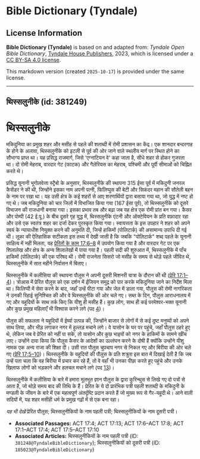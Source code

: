 # Bible Dictionary (Tyndale)

## License Information

**Bible Dictionary (Tyndale)** is based on and adapted from: _Tyndale Open Bible Dictionary_, [Tyndale House Publishers](https://tyndaleopenresources.com/), 2023, which is licensed under a [CC BY-SA 4.0 license](https://creativecommons.org/licenses/by-sa/4.0/legalcode.en).

This markdown version (created `2025-10-17`) is provided under the same license.



--------------------------------

## थिस्सलुनीके (id: 381249)

थिस्सलुनीके
===========

मकिदुनिया का प्रमुख शहर और मसीह से पहले की शताब्दी में रोमी प्रशासन का केंद्र। एक शानदार बन्दरगाह के होने के अलावा, थिस्सलुनीके को इटली से पूर्व की ओर जाने वाले स्थलीय मार्ग पर स्थित होने का सौभाग्य प्राप्त था। यह प्रसिद्ध राजमार्ग, जिसे 'एग्नाटियन वे' कहा जाता है, सीधे शहर से होकर गुजरता था। दो रोमी मेहराब, वारदार गेट (फाटक) और गैलेरियस का मेहराब, पश्चिमी और पूर्वी सीमाओं को चिह्नित करते थे।

प्रसिद्ध यूनानी भूगोलवेत्ता स्ट्रैबो के अनुसार, थिस्सलुनीके की स्थापना 315 ईसा पूर्व में मकिदुनी जनरल कैसेंडर ने की थी, जिन्होंने इसका नाम अपनी पत्नी, फिलिप्पुस की बेटी और सिकंदर महान की सौतेली बहन के नाम पर रखा था। यह उसी क्षेत्र के कई शहरों से आए शरणार्थियों द्वारा बसाया गया था, जो युद्ध में नष्ट हो गए थे। जब मकिदुनिया को चार जिलों में विभाजित किया गया (167 ईसा पूर्व), तो थिस्सलुनीके को दूसरे विभाजन की राजधानी बनाया गया। इसका प्रभाव तब और बढ़ा जब यह क्षेत्र एक रोमी प्रांत बन गया। कैसर और पोम्पी (42 ई.पू.) के बीच दूसरे गृह युद्ध में, थिस्सलुनीके एंटनी और ऑक्टेवियन के प्रति वफ़ादार रहा और उसे एक स्वतंत्र शहर का दर्जा देकर पुरस्कृत किया गया। स्वायत्तता के इस उपहार ने शहर को अपने स्वयं के न्यायाधीश नियुक्त करने की अनुमति दी, जिन्हें हाकिमों (पोलिटार्क) की असामान्य उपाधि दी गई थी। लूका की ऐतिहासिक सटीकता इस तथ्य में देखी जाती है कि जबकि "पोलिटार्क" शब्द पहले के यूनानी साहित्य में नहीं मिलता, यह [प्रेरितों के काम 17:6–8](https://ref.ly/Acts17:6-Acts17:8) में उपयोग किया गया है और वारदार गेट पर एक शिलालेख और क्षेत्र के अन्य शिलालेखों में पाया गया है। पहली सदी की शुरुआत में, थिस्सलुनीके में पाँच हाकिमों (पोलिटार्क) की एक परिषद थी। रोमी राजनेता सिसरो जो मसीह के समय से थोड़े पहले जीवित थे, थिस्सलुनीके में सात महीने निर्वासन में बिताए।

थिस्सलुनीके में कलीसिया की स्थापना पौलुस ने अपनी दूसरी मिशनरी यात्रा के दौरान की थी ([प्रेरि 17:1–4](https://ref.ly/Acts17:1-Acts17:4))। त्रोआस में प्रेरित पौलुस को एक दर्शन में ईजियन समुद्र को पार करके मकिदुनिया जाने का निर्देश मिला था। फिलिप्पी में सेवा करने के बाद, जहाँ उन्हें पीटा गया और जेल में डाला गया, पौलुस की रोमी नागरिकता ने उनकी रिहाई सुनिश्चित की और वे थिस्सलुनीके की ओर चले गए। सब्त के दिन, पौलुस आराधनालय में गए और यहूदियों के साथ तर्क किए कि यीशु ही मसीह हैं। कुछ लोग, साथ ही कई परमेश्वर\-भक्त यूनानी और कुछ प्रमुख महिलाएँ भी विश्वास करने लगे (पद [4](https://ref.ly/Acts17:4))।

पौलुस की सफलता ने यहूदियों में ईर्ष्या उत्पन्न की, जिन्होंने बाजार से लोगों में से कई दुष्ट मनुष्यों को अपने साथ लिया, और भीड़ लगाकर नगर में हुल्लड़ मचाने लगे। वे यासोन के घर पर पहुंचे, जहाँ पौलुस ठहरे हुए थे, लेकिन जब वे प्रेरित को नहीं पा सके, तो यासोन और कुछ भाइयों को नगर के हाकिमों के सामने खींच लाए। उन्होंने दावा किया कि पौलुस कैसर के आदेशों का उल्लंघन करने के दोषी हैं क्योंकि उन्होंने यीशु नामक एक अन्य राजा की शिक्षा दी। उसी रात पौलुस चुपचाप नगर से निकल गए और बिरीया की ओर चले गए ([प्रेरि 17:5–10](https://ref.ly/Acts17:5-Acts17:10))। थिस्सलुनीके के यहूदियों की पौलुस के प्रति शत्रुता इस बात में दिखाई देती है कि जब उन्हें पता चला कि वह बिरीया में प्रचार कर रहे हैं, तो वे वहाँ भी उनका पीछा करते हुए पहुंचे और उनके खिलाफ लोगों को भड़काने और हलचल मचाने लगे (पद [13](https://ref.ly/Acts17:13))।

थिस्सलुनीके में कलीसिया के बारे में हमारा मूलभूत ज्ञान पौलुस के द्वारा कुरिन्थुस से लिखे गए दो पत्रों से आता है, जो थोड़े समय बाद की तिथि के हैं। प्रेरित के ये दो प्रारंभिक पत्री पहली शताब्दी के मकिदुनी के मण्डली के जीवन के बारे में एक महत्वपूर्ण अंतर्दृष्टि प्रदान करते हैं जो मुख्य रूप से गैर\-यहूदी थे। आने वाली सदियों में, यह शहर मसीही धर्म के प्रमुख गढ़ों में से एक बना रहा।

*यह भी देखें* प्रेरित पौलुस; थिस्सलुनीकियों के नाम पहली पत्री; थिस्सलुनीकियों के नाम दूसरी पत्री।

* **Associated Passages:** ACT 17:4; ACT 17:13; ACT 17:6–ACT 17:8; ACT 17:1–ACT 17:4; ACT 17:5–ACT 17:10
* **Associated Articles:** थिस्सलुनीकियों के नाम पहली पत्री (ID: `381248@TyndaleBibleDictionary`); थिस्सलुनीकियों को दूसरी पत्री  (ID: `185023@TyndaleBibleDictionary`)

